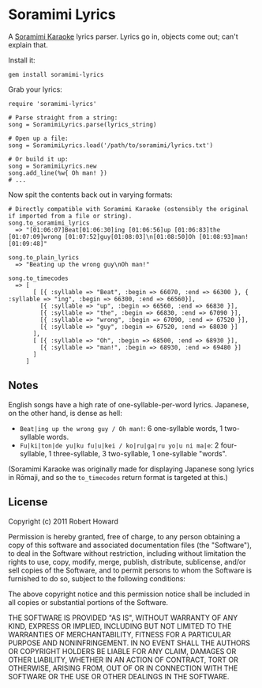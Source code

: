 Soramimi Lyrics
===============

A [Soramimi Karaoke](http://soramimi.nl) lyrics parser. Lyrics go in, objects come out; can't explain that.


Install it:

```
gem install soramimi-lyrics
```

Grab your lyrics:

```
require 'soramimi-lyrics'

# Parse straight from a string:
song = SoramimiLyrics.parse(lyrics_string)

# Open up a file:
song = SoramimiLyrics.load('/path/to/soramimi/lyrics.txt')

# Or build it up:
song = SoramimiLyrics.new
song.add_line(%w{ Oh man! })
# ...

```

Now spit the contents back out in varying formats:

```
# Directly compatible with Soramimi Karaoke (ostensibly the original if imported from a file or string).
song.to_soramimi_lyrics
  => "[01:06:07]Beat[01:06:30]ing [01:06:56]up [01:06:83]the [01:07:09]wrong [01:07:52]guy[01:08:03]\n[01:08:50]Oh [01:08:93]man![01:09:48]"

song.to_plain_lyrics
  => "Beating up the wrong guy\nOh man!"

song.to_timecodes
  => [
       [ [{ :syllable => "Beat", :begin => 66070, :end => 66300 }, { :syllable => "ing", :begin => 66300, :end => 66560}],
         [{ :syllable => "up", :begin => 66560, :end => 66830 }],
         [{ :syllable => "the", :begin => 66830, :end => 67090 }],
         [{ :syllable => "wrong", :begin => 67090, :end => 67520 }],
         [{ :syllable => "guy", :begin => 67520, :end => 68030 }]
       ],
       [ [{ :syllable => "Oh", :begin => 68500, :end => 68930 }],
         [{ :syllable => "man!", :begin => 68930, :end => 69480 }]
       ]
     ]
```


Notes
-----

English songs have a high rate of one-syllable-per-word lyrics. Japanese, on the other hand, is dense as hell:

* `Beat|ing up the wrong guy / Oh man!`: 6 one-syllable words, 1 two-syllable words.
* `Fu|ki|ton|de yu|ku fu|u|kei / ko|ru|ga|ru yo|u ni ma|e`: 2 four-syllable, 1 three-syllable, 3 two-syllable, 1 one-syllable "words".

(Soramimi Karaoke was originally made for displaying Japanese song lyrics in Rōmaji, and so the `to_timecodes` return format is targeted at this.)


License
-------

Copyright (c) 2011 Robert Howard

Permission is hereby granted, free of charge, to any person obtaining a copy of this software and associated documentation files (the "Software"), to deal in the Software without restriction, including without limitation the rights to use, copy, modify, merge, publish, distribute, sublicense, and/or sell copies of the Software, and to permit persons to whom the Software is furnished to do so, subject to the following conditions:

The above copyright notice and this permission notice shall be included in all copies or substantial portions of the Software.

THE SOFTWARE IS PROVIDED "AS IS", WITHOUT WARRANTY OF ANY KIND, EXPRESS OR IMPLIED, INCLUDING BUT NOT LIMITED TO THE WARRANTIES OF MERCHANTABILITY, FITNESS FOR A PARTICULAR PURPOSE AND NONINFRINGEMENT. IN NO EVENT SHALL THE AUTHORS OR COPYRIGHT HOLDERS BE LIABLE FOR ANY CLAIM, DAMAGES OR OTHER LIABILITY, WHETHER IN AN ACTION OF CONTRACT, TORT OR OTHERWISE, ARISING FROM, OUT OF OR IN CONNECTION WITH THE SOFTWARE OR THE USE OR OTHER DEALINGS IN THE SOFTWARE.
